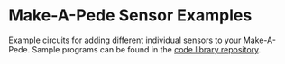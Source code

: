 # Make-A-Pede Sensor Examples
Example circuits for adding different individual sensors to your Make-A-Pede. Sample programs can be found in the [code library repository](https://github.com/Make-A-Pede/Make-A-Pede-Arduino-Library/tree/master/examples).